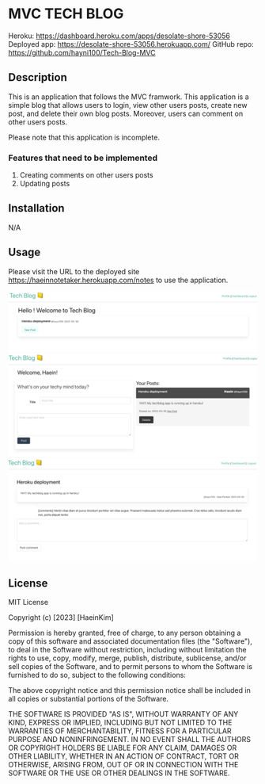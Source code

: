 # MVC TECH BLOG
Heroku: https://dashboard.heroku.com/apps/desolate-shore-53056
Deployed app: https://desolate-shore-53056.herokuapp.com/
GitHub repo: https://github.com/hayni100/Tech-Blog-MVC

## Description
This is an application that follows the MVC framwork. This application is a simple blog that allows users to login, view other users posts, create new post, and delete their own blog posts. Moreover, users can comment on other users posts. 


Please note that this application is incomplete.

### Features that need to be implemented
1. Creating comments on other users posts
2. Updating posts


## Installation
N/A

## Usage 
Please visit the URL to the deployed site https://haeinnotetaker.herokuapp.com/notes to use the application. 

![alt photo of application](./assets/Screenshot%202023-03-30%20at%201.37.07%20PM.png)
![alt photo of application](./assets/Screenshot%202023-03-30%20at%201.37.30%20PM.png) 
![alt photo of application](./assets/Screenshot%202023-03-30%20at%201.37.53%20PM.png)

## License
MIT License

Copyright (c) [2023] [HaeinKim]

Permission is hereby granted, free of charge, to any person obtaining a copy of this software and associated documentation files (the "Software"), to deal in the Software without restriction, including without limitation the rights to use, copy, modify, merge, publish, distribute, sublicense, and/or sell copies of the Software, and to permit persons to whom the Software is furnished to do so, subject to the following conditions:

The above copyright notice and this permission notice shall be included in all copies or substantial portions of the Software.

THE SOFTWARE IS PROVIDED "AS IS", WITHOUT WARRANTY OF ANY KIND, EXPRESS OR IMPLIED, INCLUDING BUT NOT LIMITED TO THE WARRANTIES OF MERCHANTABILITY, FITNESS FOR A PARTICULAR PURPOSE AND NONINFRINGEMENT. IN NO EVENT SHALL THE AUTHORS OR COPYRIGHT HOLDERS BE LIABLE FOR ANY CLAIM, DAMAGES OR OTHER LIABILITY, WHETHER IN AN ACTION OF CONTRACT, TORT OR OTHERWISE, ARISING FROM, OUT OF OR IN CONNECTION WITH THE SOFTWARE OR THE USE OR OTHER DEALINGS IN THE SOFTWARE.
